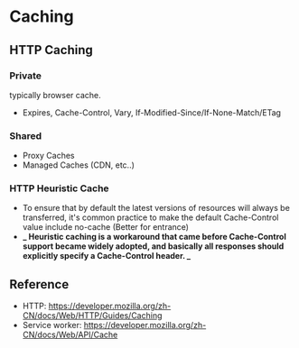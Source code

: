 # Caching

## HTTP Caching

### Private

typically browser cache.

- Expires, Cache-Control, Vary, If-Modified-Since/If-None-Match/ETag

### Shared

- Proxy Caches
- Managed Caches (CDN, etc..)

### HTTP Heuristic Cache

- To ensure that by default the latest versions of resources will always be transferred, it's common practice to make the default Cache-Control value include no-cache (Better for entrance)
- **_ Heuristic caching is a workaround that came before Cache-Control support became widely adopted, and basically all responses should explicitly specify a Cache-Control header. _**

## Reference

- HTTP: https://developer.mozilla.org/zh-CN/docs/Web/HTTP/Guides/Caching
- Service worker: https://developer.mozilla.org/zh-CN/docs/Web/API/Cache
